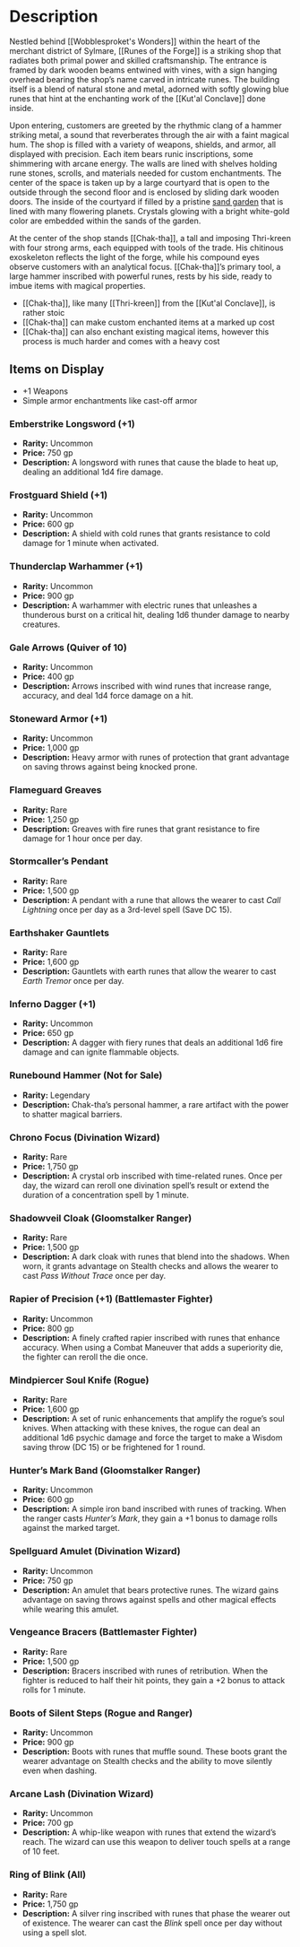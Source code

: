 
# Description

Nestled behind [[Wobblesproket's Wonders]] within the heart of the merchant district of Sylmare, [[Runes of the Forge]] is a striking shop that radiates both primal power and skilled craftsmanship. The entrance is framed by dark wooden beams entwined with vines, with a sign hanging overhead bearing the shop’s name carved in intricate runes. The building itself is a blend of natural stone and metal, adorned with softly glowing blue runes that hint at the enchanting work of the [[Kut'al Conclave]] done inside.

Upon entering, customers are greeted by the rhythmic clang of a hammer striking metal, a sound that reverberates through the air with a faint magical hum. The shop is filled with a variety of weapons, shields, and armor, all displayed with precision. Each item bears runic inscriptions, some shimmering with arcane energy. The walls are lined with shelves holding rune stones, scrolls, and materials needed for custom enchantments. The center of the space is taken up by a large courtyard that is open to the outside through the second floor and is enclosed by sliding dark wooden doors. The inside of the courtyard if filled by a pristine [sand garden](https://www.google.com/search?sca_esv=442ff8e4c6d9f12b&sca_upv=1&rlz=1C1GCEA_enUS995US995&sxsrf=ADLYWII6zin5vU21DKmzh01LNSnL1d9ykw:1724595360252&q=japanese+sand+garden&udm=2&fbs=AEQNm0Aa4sjWe7Rqy32pFwRj0UkWd8nbOJfsBGGB5IQQO6L3J03RPjGV0MznOJ6Likin94oGSh4l60tfPppA0C5BN3BoPIPZ4mO02288TWcC6nhc953r-iEY0Fnsc8p63NNuEo-_9lE3vw8_wlWQTOUoJiOaz96h-0idQ3ri-YSm1XM5OrXkpWcQFBioEOqIgZo9k77XCAGMfHUETSSqA9Acuma1rt2NRw&sa=X&ved=2ahUKEwjh4dCuqpCIAxUqpIkEHe5eIuwQtKgLegQIERAB&biw=1920&bih=945&dpr=1#vhid=DSq_9SX_bMj66M&vssid=mosaic) that is lined with many flowering planets. Crystals glowing with a bright white-gold color are embedded within the sands of the garden.

At the center of the shop stands [[Chak-tha]], a tall and imposing Thri-kreen with four strong arms, each equipped with tools of the trade. His chitinous exoskeleton reflects the light of the forge, while his compound eyes observe customers with an analytical focus. [[Chak-tha]]’s primary tool, a large hammer inscribed with powerful runes, rests by his side, ready to imbue items with magical properties.


- [[Chak-tha]], like many [[Thri-kreen]] from the [[Kut'al Conclave]], is rather stoic
- [[Chak-tha]] can make custom enchanted items at a marked up cost
- [[Chak-tha]] can also enchant existing magical items, however this process is much harder and comes with a heavy cost
## Items on Display

- +1 Weapons
- Simple armor enchantments like cast-off armor

### Emberstrike Longsword (+1)
- **Rarity:** Uncommon
- **Price:** 750 gp
- **Description:** A longsword with runes that cause the blade to heat up, dealing an additional 1d4 fire damage.

### Frostguard Shield (+1)
- **Rarity:** Uncommon
- **Price:** 600 gp
- **Description:** A shield with cold runes that grants resistance to cold damage for 1 minute when activated.

### Thunderclap Warhammer (+1)
- **Rarity:** Uncommon
- **Price:** 900 gp
- **Description:** A warhammer with electric runes that unleashes a thunderous burst on a critical hit, dealing 1d6 thunder damage to nearby creatures.

### Gale Arrows (Quiver of 10)
- **Rarity:** Uncommon
- **Price:** 400 gp
- **Description:** Arrows inscribed with wind runes that increase range, accuracy, and deal 1d4 force damage on a hit.

### Stoneward Armor (+1)
- **Rarity:** Uncommon
- **Price:** 1,000 gp
- **Description:** Heavy armor with runes of protection that grant advantage on saving throws against being knocked prone.

### Flameguard Greaves
- **Rarity:** Rare
- **Price:** 1,250 gp
- **Description:** Greaves with fire runes that grant resistance to fire damage for 1 hour once per day.

### Stormcaller’s Pendant
- **Rarity:** Rare
- **Price:** 1,500 gp
- **Description:** A pendant with a rune that allows the wearer to cast *Call Lightning* once per day as a 3rd-level spell (Save DC 15).

### Earthshaker Gauntlets
- **Rarity:** Rare
- **Price:** 1,600 gp
- **Description:** Gauntlets with earth runes that allow the wearer to cast *Earth Tremor* once per day.

### Inferno Dagger (+1)
- **Rarity:** Uncommon
- **Price:** 650 gp
- **Description:** A dagger with fiery runes that deals an additional 1d6 fire damage and can ignite flammable objects.

### Runebound Hammer (Not for Sale)
- **Rarity:** Legendary
- **Description:** Chak-tha’s personal hammer, a rare artifact with the power to shatter magical barriers.

### Chrono Focus (Divination Wizard)
- **Rarity:** Rare
- **Price:** 1,750 gp
- **Description:** A crystal orb inscribed with time-related runes. Once per day, the wizard can reroll one divination spell’s result or extend the duration of a concentration spell by 1 minute.

### Shadowveil Cloak (Gloomstalker Ranger)
- **Rarity:** Rare
- **Price:** 1,500 gp
- **Description:** A dark cloak with runes that blend into the shadows. When worn, it grants advantage on Stealth checks and allows the wearer to cast *Pass Without Trace* once per day.

### Rapier of Precision (+1) (Battlemaster Fighter)
- **Rarity:** Uncommon
- **Price:** 800 gp
- **Description:** A finely crafted rapier inscribed with runes that enhance accuracy. When using a Combat Maneuver that adds a superiority die, the fighter can reroll the die once.

### Mindpiercer Soul Knife (Rogue)
- **Rarity:** Rare
- **Price:** 1,600 gp
- **Description:** A set of runic enhancements that amplify the rogue’s soul knives. When attacking with these knives, the rogue can deal an additional 1d6 psychic damage and force the target to make a Wisdom saving throw (DC 15) or be frightened for 1 round.

### Hunter’s Mark Band (Gloomstalker Ranger)
- **Rarity:** Uncommon
- **Price:** 600 gp
- **Description:** A simple iron band inscribed with runes of tracking. When the ranger casts *Hunter’s Mark*, they gain a +1 bonus to damage rolls against the marked target.

### Spellguard Amulet (Divination Wizard)
- **Rarity:** Uncommon
- **Price:** 750 gp
- **Description:** An amulet that bears protective runes. The wizard gains advantage on saving throws against spells and other magical effects while wearing this amulet.

### Vengeance Bracers (Battlemaster Fighter)
- **Rarity:** Rare
- **Price:** 1,500 gp
- **Description:** Bracers inscribed with runes of retribution. When the fighter is reduced to half their hit points, they gain a +2 bonus to attack rolls for 1 minute.

### Boots of Silent Steps (Rogue and Ranger)
- **Rarity:** Uncommon
- **Price:** 900 gp
- **Description:** Boots with runes that muffle sound. These boots grant the wearer advantage on Stealth checks and the ability to move silently even when dashing.

### Arcane Lash (Divination Wizard)
- **Rarity:** Uncommon
- **Price:** 700 gp
- **Description:** A whip-like weapon with runes that extend the wizard’s reach. The wizard can use this weapon to deliver touch spells at a range of 10 feet.

### Ring of Blink (All)
- **Rarity:** Rare
- **Price:** 1,750 gp
- **Description:** A silver ring inscribed with runes that phase the wearer out of existence. The wearer can cast the *Blink* spell once per day without using a spell slot.
